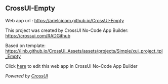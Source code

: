 ## CrossUI-Empty
Web app url : https://arielcicom.github.io/CrossUI-Empty

This project was created by CrossUI No-Code App Builder: https://crossui.com/RADGithub

Based on template: https://linb.github.io/CrossUI_Assets/assets/projects/Simple/xui_project_tpl_Empty

Click [here](https://crossui.com/RADGithub/#!from=github&owner=arielcicom&repo=CrossUI-Empty) to edit this web app in CrossUI No-Code App Builder

<i>Powered by [CrossUI](https://crossui.com)</i>

